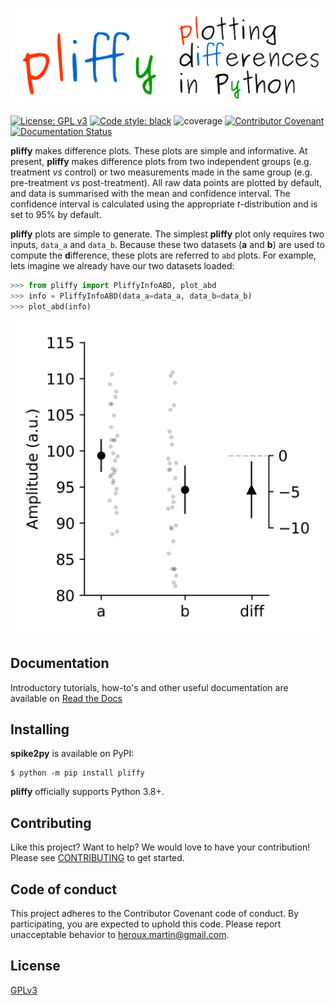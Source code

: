 [![pliffy](https://raw.githubusercontent.com/MartinHeroux/pliffy/master/docs/source/img/pliffy_650x200.png)](https://github.com/MartinHeroux/pliffy)


[![License: GPL v3](https://img.shields.io/badge/License-GPLv3-blue.svg)](LICENSE)
[![Code style: black](https://img.shields.io/badge/code%20style-black-000000.svg)](https://github.com/psf/black)
![coverage](https://img.shields.io/badge/coverage-98%25-yellowgreen)
    [![Contributor Covenant](https://img.shields.io/badge/Contributor%20Covenant-v2.0%20adopted-ff69b4.svg)](code_of_conduct.md)
[![Documentation Status](https://readthedocs.org/projects/spike2py/badge/?version=latest)](https://pliffy.readthedocs.io/en/latest/?badge=latest)

**pliffy** makes difference plots. These plots are simple and informative. At present, **pliffy** makes difference plots from two independent groups (e.g. treatment *vs* control) or two measurements made in the same group (e.g. pre-treatment *vs* post-treatment). All raw data points are plotted by default, and data is summarised with the mean and confidence interval. The confidence interval is calculated using the appropriate *t*-distribution and is set to 95% by default.

**pliffy** plots are simple to generate. The simplest **pliffy** plot only requires two inputs, `data_a` and `data_b`. Because these two datasets (**a** and **b**) are used to compute the **d**ifference, these plots are referred to `abd` plots. For example, lets imagine we already have our two datasets loaded:

```python
>>> from pliffy import PliffyInfoABD, plot_abd
>>> info = PliffyInfoABD(data_a=data_a, data_b=data_b)
>>> plot_abd(info)
```

[![pliffy_example_1](https://raw.githubusercontent.com/MartinHeroux/pliffy/master/docs/source/img/readme_example1.png)](https://github.com/MartinHeroux/pliffy)


## Documentation

Introductory tutorials, how-to's and other useful documentation are available on [Read the Docs](https://spike2py.readthedocs.io/en/latest/index.html)

## Installing

**spike2py** is available on PyPI:

```console
$ python -m pip install pliffy
```

**pliffy** officially supports Python 3.8+.

## Contributing

Like this project? Want to help? We would love to have your contribution! Please see [CONTRIBUTING](CONTRIBUTING.md) to get started.

## Code of conduct

This project adheres to the Contributor Covenant code of conduct. By participating, you are expected to uphold this code. Please report unacceptable behavior to [heroux.martin@gmail.com](heroux.martin@gmail.com).

## License

[GPLv3](./LICENSE)
